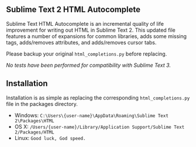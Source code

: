 Sublime Text 2 HTML Autocomplete
--
Sublime Text HTML Autocomplete is an incremental quality of life improvement for writing out HTML in Sublime Text 2. This updated file features a number of expansions for common libraries, adds some missing tags, adds/removes attributes, and adds/removes cursor tabs.

Please backup your original `html_completions.py` before replacing.

_No tests have been performed for compatibility with Sublime Text 3._

Installation
--
Installation is as simple as replacing the corresponding `html_completions.py` file in the packages directory.

* Windows: `C:\Users\{user-name}\AppData\Roaming\Sublime Text 2\Packages\HTML`
* OS X: `/Users/{user-name}/Library/Application Support/Sublime Text 2/Packages/HTML`
* Linux: `Good luck, God speed.`
